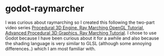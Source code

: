 # godot-raymarcher
 I was curious about raymarching so I created this following the two-part video series [Procedural 3D Engine. Ray Marching OpenGL Tutorial](https://www.youtube.com/watch?v=hUaYxqkrfjA), [Advanced Procedural 3D Graphics. Ray Marching Tutorial](https://www.youtube.com/watch?v=i12pFwXlOGw). I chose to use Godot because I have been curious about it for a awhile and also because the shading language is very similar to GLSL (although some annoying differences..) which I am most familiar with.
